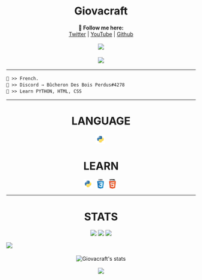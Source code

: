 <h1 align="center">Giovacraft</h1>

<p align="center">
  <b>🖤 Follow me here:</b><br>
  <a href="https://twitter.com/Shabediboo">Twitter</a> |
  <a href="https://www.youtube.com/channel/UCmzYlywCURaLGHvd5KuNGYw">YouTube</a> |
  <a href="https://github.com/Giovacraft">Github</a>
  <br><br>
  <img src="https://media.giphy.com/media/StqZt2cIl0ekw/giphy.gif">
  <br><br>
  <img src="https://discord.c99.nl/widget/theme-3/538681357585481731.png">
</p>

-----
``` diff 
👤 >> French.
👤 >> Discord → Bûcheron Des Bois Perdus#4278
🐺 >> Learn PYTHON, HTML, CSS
``` 
-----

<h1 align="center">LANGUAGE</h1>

<p align="center"> 
  <code><img height="25" src="https://raw.githubusercontent.com/github/explore/80688e429a7d4ef2fca1e82350fe8e3517d3494d/topics/python/python.png"></code>&nbsp; 
</p>
<h1 align="center">LEARN</h1>

<p align="center"> 
  <code><img height="25" src="https://raw.githubusercontent.com/github/explore/80688e429a7d4ef2fca1e82350fe8e3517d3494d/topics/python/python.png"></code>&nbsp; 
  <code><img height="25" src="https://raw.githubusercontent.com/github/explore/80688e429a7d4ef2fca1e82350fe8e3517d3494d/topics/css/css.png"></code>&nbsp; 
  <code><img height="25" src="https://raw.githubusercontent.com/github/explore/80688e429a7d4ef2fca1e82350fe8e3517d3494d/topics/html/html.png"></code>&nbsp; 
</p>

-----

<h1 align="center">STATS</h1>
<p align="center">
  <img src="https://img.shields.io/github/followers/Giovacraft?style=social">
  <img src="https://img.shields.io/github/stars/Giovacraft?style=social">
  <img src="https://komarev.com/ghpvc/?username=Giovacraft&color=green">
</p>

<img src="https://activity-graph.herokuapp.com/graph?username=Giovacraft">

<p align="center"> <img align="center" src="https://github-readme-stats.vercel.app/api?username=Giovacraft&show_icons=true&theme=radical" alt="Giovacraft's stats" /> </p>

<p align="center"> <img align="center" src="https://github-readme-stats.vercel.app/api/top-langs/?username=Giovacraft&langs_count=10&theme=radical" /></p>
